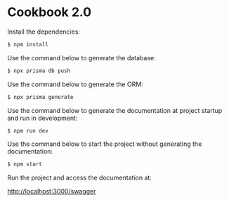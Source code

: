 # Cookbook 2.0

Install the dependencies:

```bash
$ npm install
```

Use the command below to generate the database:

```bash
$ npx prisma db push
```

Use the command below to generate the ORM:

```bash
$ npx prisma generate
```

Use the command below to generate the documentation at project startup and run in development:

```bash
$ npm run dev
```

Use the command below to start the project without generating the documentation:

```bash
$ npm start
```

Run the project and access the documentation at:

[http://localhost:3000/swagger](http://localhost:3000/swagger)